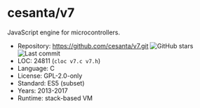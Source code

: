 # cesanta/v7

JavaScript engine for microcontrollers.

* Repository: https://github.com/cesanta/v7.git <img src="https://img.shields.io/github/stars/cesanta/v7?label=&style=flat-square" alt="GitHub stars" title="GitHub stars"><img src="https://img.shields.io/github/last-commit/cesanta/v7?label=&style=flat-square" alt="Last commit" title="Last commit">
* LOC:        24811 (`cloc v7.c v7.h`)
* Language:   C
* License:    GPL-2.0-only
* Standard:   ES5 (subset)
* Years:      2013-2017
* Runtime:    stack-based VM
